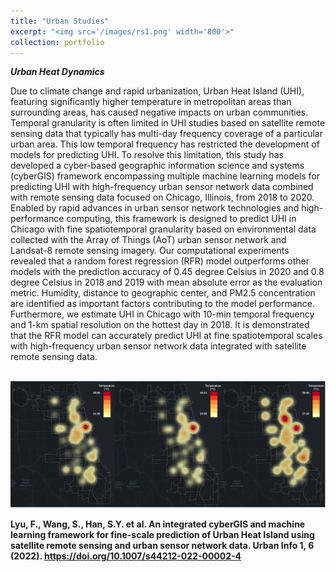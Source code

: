 ```yaml
---
title: "Urban Studies"
excerpt: "<img src='/images/rs1.png' width='800'>"
collection: portfolio
---
```


***Urban Heat Dynamics***

Due to climate change and rapid urbanization, Urban Heat Island (UHI), featuring significantly higher temperature in metropolitan areas than surrounding areas, has caused negative impacts on urban communities. Temporal granularity is often limited in UHI studies based on satellite remote sensing data that typically has multi-day frequency coverage of a particular urban area. This low temporal frequency has restricted the development of models for predicting UHI. To resolve this limitation, this study has developed a cyber-based geographic information science and systems (cyberGIS) framework encompassing multiple machine learning models for predicting UHI with high-frequency urban sensor network data combined with remote sensing data focused on Chicago, Illinois, from 2018 to 2020. Enabled by rapid advances in urban sensor network technologies and high-performance computing, this framework is designed to predict UHI in Chicago with fine spatiotemporal granularity based on environmental data collected with the Array of Things (AoT) urban sensor network and Landsat-8 remote sensing imagery. Our computational experiments revealed that a random forest regression (RFR) model outperforms other models with the prediction accuracy of 0.45 degree Celsius in 2020 and 0.8 degree Celsius in 2018 and 2019 with mean absolute error as the evaluation metric. Humidity, distance to geographic center, and PM2.5 concentration are identified as important factors contributing to the model performance. Furthermore, we estimate UHI in Chicago with 10-min temporal frequency and 1-km spatial resolution on the hottest day in 2018. It is demonstrated that the RFR model can accurately predict UHI at fine spatiotemporal scales with high-frequency urban sensor network data integrated with satellite remote sensing data.

<br/><img src='/images/rs1-1.png' width='800'>

**Lyu, F., Wang, S., Han, S.Y. et al. An integrated cyberGIS and machine learning framework for fine-scale prediction of Urban Heat Island using satellite remote sensing and urban sensor network data. Urban Info 1, 6 (2022). https://doi.org/10.1007/s44212-022-00002-4**
